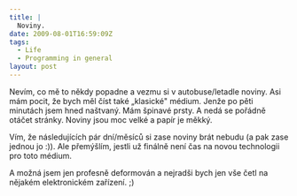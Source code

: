 ```yaml
---
title: |
  Noviny.
date: 2009-08-01T16:59:09Z
tags:
  - Life
  - Programming in general
layout: post
---
```

Nevím, co mě to někdy popadne a vezmu si v autobuse/letadle noviny. Asi mám pocit, že bych měl číst také „klasické" médium. Jenže po pěti minutách jsem hned naštvaný. Mám špinavé prsty. A nedá se pořádně otáčet stránky. Noviny jsou moc velké a papír je měkký.

Vím, že následujících pár dní/měsíců si zase noviny brát nebudu (a pak zase jednou jo :)). Ale přemýšlím, jestli už finálně není čas na novou technologii pro toto médium.

A možná jsem jen profesně deformován a nejradši bych jen vše četl na nějakém elektronickém zařízení. ;)